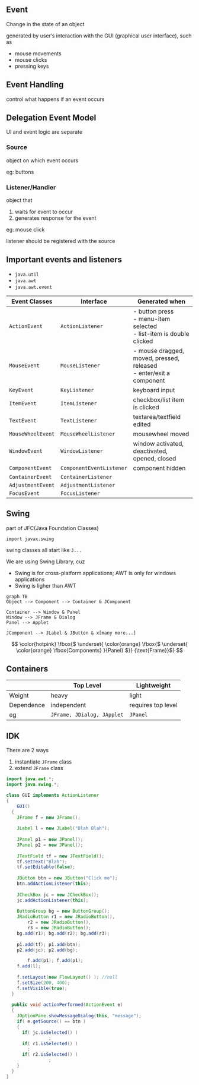 ## Event

Change in the state of an object

generated by user’s interaction with the GUI (graphical user interface), such as

- mouse movements
- mouse clicks
- pressing keys

## Event Handling

control what happens if an event occurs

## Delegation Event Model

UI and event logic are separate

### Source

object on which event occurs

eg: buttons

### Listener/Handler

object that

1. waits for event to occur
2. generates response for the event

eg: mouse click

listener should be registered with the source

## Important events and listeners

- `java.util`
- `java.awt`
- `java.awt.event`

| Event Classes     | Interface                | Generated when                                               |
| ----------------- | ------------------------ | ------------------------------------------------------------ |
| `ActionEvent`     | `ActionListener`         | - button press<br />- menu-item selected<br />- list-item is double clicked |
| `MouseEvent`      | `MouseListener`          | - mouse dragged, moved, pressed, released<br />- enter/exit a component |
| `KeyEvent`        | `KeyListener`            | keyboard input                                               |
| `ItemEvent`       | `ItemListener`           | checkbox/list item is clicked                                |
| `TextEvent`       | `TextListener`           | textarea/textfield edited                                    |
| `MouseWheelEvent` | `MouseWheelListener`     | mousewheel moved                                             |
| `WindowEvent`     | `WindowListener`         | window activated, deactivated, opened, closed                |
| `ComponentEvent`  | `ComponentEventListener` | component hidden                                             |
| `ContainerEvent`  | `ContainerListener`      |                                                              |
| `AdjustmentEvent` | `AdjustmentListener`     |                                                              |
| `FocusEvent`      | `FocusListener`          |                                                              |

## Swing

part of JFC(Java Foundation Classes)

`import javax.swing`

swing classes all start like `J...`

We are using Swing Library, cuz

- Swing is for cross-platform applications; AWT is only for windows applications
- Swing is ligher than AWT

``` mermaid
graph TB
Object --> Component --> Container & JComponent

Container --> Window & Panel
Window --> JFrame & Dialog
Panel --> Applet

JComponent --> JLabel & JButton & x[many more...]
```

$$
\color{hotpink} \fbox{$ \underset{ \color{orange} \fbox{$ \underset{ \color{orange} \fbox{Components} }{Panel} $}} {\text{Frame}}$}
$$

## Containers

|            | Top Level                  | Lightweight        |
| ---------- | -------------------------- | ------------------ |
| Weight     | heavy                      | light              |
| Dependence | independent                | requires top level |
| eg         | `JFrame, JDialog, JApplet` | `JPanel`           |

## IDK

There are 2 ways

1. instantiate `JFrame` class
2. extend `JFrame` class

``` java
import java.awt.*;
import java.swing.*;

class GUI implements ActionListener
{
	GUI()
  {
    JFrame f = new JFrame();
    
    JLabel l = new JLabel("Blah Blah");
    
    JPanel p1 = new JPanel();
    JPanel p2 = new JPanel();
    
    JTextField tf = new JTextField();
    tf.setText("Blah");
    tf.setEditable(false);
    
    JButton btn = new JButton("Click me");
    btn.addActionListener(this);
    
    JCheckBox jc = new JCheckBox();
    jc.addActionListener(this);
    
    ButtonGroup bg = new ButtonGroup();
    JRadioButton r1 = new JRadioButton(),
    	r2 = new JRadioButton(),
    	r3 = new JRadioButton();
    bg.add(r1); bg.add(r2); bg.add(r3);
    
    p1.add(tf); p1.add(btn);
    p2.add(jc); p2.add(bg);

		f.add(p1); f.add(p1);
    f.add(l);
    
    f.setLayout(new FlowLayout() ); //null
    f.setSize(200, 400);
    f.setVisible(true);
  }
  
  public void actionPerformed(ActionEvent e)
  {
    JOptionPane.showMessageDialog(this, "message");
    if( e.getSource() == btn )
    {
      if( jc.isSelected() )
				;
      if( r1.isSelected() )
        ;
      if( r2.isSelected() )
				;
    }
  }
}
```

